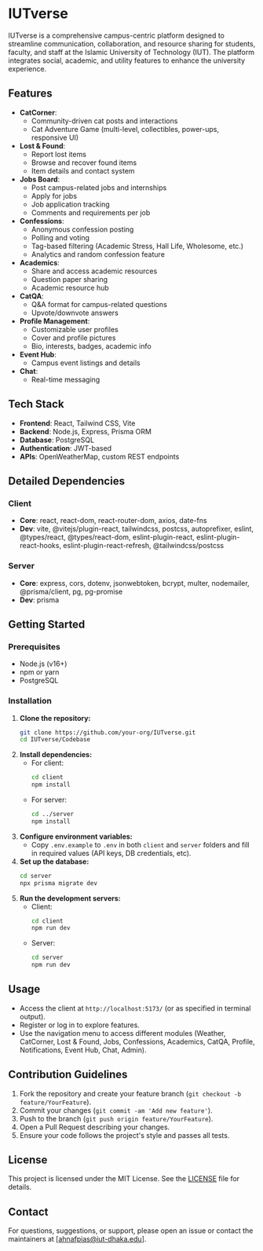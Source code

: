 # IUTverse

IUTverse is a comprehensive campus-centric platform designed to streamline communication, collaboration, and resource sharing for students, faculty, and staff at the Islamic University of Technology (IUT). The platform integrates social, academic, and utility features to enhance the university experience.

## Features
- **CatCorner**:
  - Community-driven cat posts and interactions
  - Cat Adventure Game (multi-level, collectibles, power-ups, responsive UI)
- **Lost & Found**:
  - Report lost items
  - Browse and recover found items
  - Item details and contact system
- **Jobs Board**:
  - Post campus-related jobs and internships
  - Apply for jobs
  - Job application tracking
  - Comments and requirements per job
- **Confessions**:
  - Anonymous confession posting
  - Polling and voting
  - Tag-based filtering (Academic Stress, Hall Life, Wholesome, etc.)
  - Analytics and random confession feature
- **Academics**:
  - Share and access academic resources
  - Question paper sharing
  - Academic resource hub
- **CatQA**:
  - Q&A format for campus-related questions
  - Upvote/downvote answers
- **Profile Management**:
  - Customizable user profiles
  - Cover and profile pictures
  - Bio, interests, badges, academic info
- **Event Hub**:
  - Campus event listings and details
- **Chat**:
  - Real-time messaging


## Tech Stack
- **Frontend**: React, Tailwind CSS, Vite
- **Backend**: Node.js, Express, Prisma ORM
- **Database**: PostgreSQL
- **Authentication**: JWT-based
- **APIs**: OpenWeatherMap, custom REST endpoints

## Detailed Dependencies
### Client
- **Core**: react, react-dom, react-router-dom, axios, date-fns
- **Dev**: vite, @vitejs/plugin-react, tailwindcss, postcss, autoprefixer, eslint, @types/react, @types/react-dom, eslint-plugin-react, eslint-plugin-react-hooks, eslint-plugin-react-refresh, @tailwindcss/postcss

### Server
- **Core**: express, cors, dotenv, jsonwebtoken, bcrypt, multer, nodemailer, @prisma/client, pg, pg-promise
- **Dev**: prisma

## Getting Started

### Prerequisites
- Node.js (v16+)
- npm or yarn
- PostgreSQL

### Installation
1. **Clone the repository:**
   ```bash
   git clone https://github.com/your-org/IUTverse.git
   cd IUTverse/Codebase
   ```
2. **Install dependencies:**
   - For client:
     ```bash
     cd client
     npm install
     ```
   - For server:
     ```bash
     cd ../server
     npm install
     ```
3. **Configure environment variables:**
   - Copy `.env.example` to `.env` in both `client` and `server` folders and fill in required values (API keys, DB credentials, etc).
4. **Set up the database:**
   ```bash
   cd server
   npx prisma migrate dev
   ```
5. **Run the development servers:**
   - Client:
     ```bash
     cd client
     npm run dev
     ```
   - Server:
     ```bash
     cd server
     npm run dev
     ```

## Usage
- Access the client at `http://localhost:5173/` (or as specified in terminal output).
- Register or log in to explore features.
- Use the navigation menu to access different modules (Weather, CatCorner, Lost & Found, Jobs, Confessions, Academics, CatQA, Profile, Notifications, Event Hub, Chat, Admin).

## Contribution Guidelines
1. Fork the repository and create your feature branch (`git checkout -b feature/YourFeature`).
2. Commit your changes (`git commit -am 'Add new feature'`).
3. Push to the branch (`git push origin feature/YourFeature`).
4. Open a Pull Request describing your changes.
5. Ensure your code follows the project's style and passes all tests.

## License
This project is licensed under the MIT License. See the [LICENSE](LICENSE) file for details.

## Contact
For questions, suggestions, or support, please open an issue or contact the maintainers at [ahnafpias@iut-dhaka.edu].